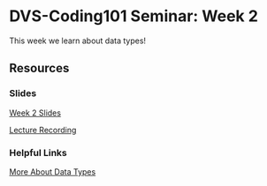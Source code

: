 # DVS-Coding101 Seminar: Week 2
This week we learn about data types!

## Resources
### Slides
[Week 2 Slides](https://docs.google.com/presentation/d/1vgyKz77S_SoMAoU5mOfsHrgZIjwjLefqaPj-4OikGgw/edit?usp=sharing)

[Lecture Recording](https://Youtube.com)

### Helpful Links
[More About Data Types](https://www.w3schools.com/python/python_datatypes.asp)
